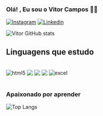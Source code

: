 ### Olá! , Eu sou o Vitor Campos 🤙🏾

[![Instagram](https://img.shields.io/badge/Instagram-E4405F?style=for-the-badge&logo=instagram&logoColor=white)](https://www.instagram.com/vitorsilva.nodejs/)
[![Linkedin](https://img.shields.io/badge/LinkedIn-0077B5?style=for-the-badge&logo=linkedin&logoColor=white)](https://www.linkedin.com/in/vitor-campos-6b47a2289/)

![Vitor GitHub stats](https://github-readme-stats.vercel.app/api?username=vitorCamoos&show_icons=true&theme=onedark)

## Linguagens que estudo 

<div style="display: inline_block"><br/>
<img align="center" alt="html5" src="https://img.shields.io/badge/HTML5-E34F26?style=for-the-badge&logo=html5&logoColor=white"> 
<img align="center" alt"css3" src="https://img.shields.io/badge/CSS3-1572B6?style=for-the-badge&logo=css3&logoColor=whitelogoColor=white">
<img align="center" alt"C#" src="https://img.shields.io/badge/C%23-239120?style=for-the-badge&logo=c-sharp&logoColor=white">
<img align="center" alt"Mysql" src="https://img.shields.io/badge/MySQL-00000F?style=for-the-badge&logo=mysql&logoColor=white">
<img align="center" alt="excel" src="https://img.shields.io/badge/Microsoft_Excel-217346?style=for-the-badge&logo=microsoft-excel&logoColor=white">
</div><br/>

### Apaixonado por aprender 

![Top Langs](https://github-readme-stats.vercel.app/api/top-langs/?username=vitorCamoos&hide_progress=true)



